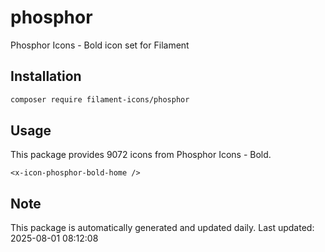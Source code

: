 # phosphor

Phosphor Icons - Bold icon set for Filament

## Installation

```bash
composer require filament-icons/phosphor
```

## Usage

This package provides 9072 icons from Phosphor Icons - Bold.

```blade
<x-icon-phosphor-bold-home />
```

## Note

This package is automatically generated and updated daily.
Last updated: 2025-08-01 08:12:08
